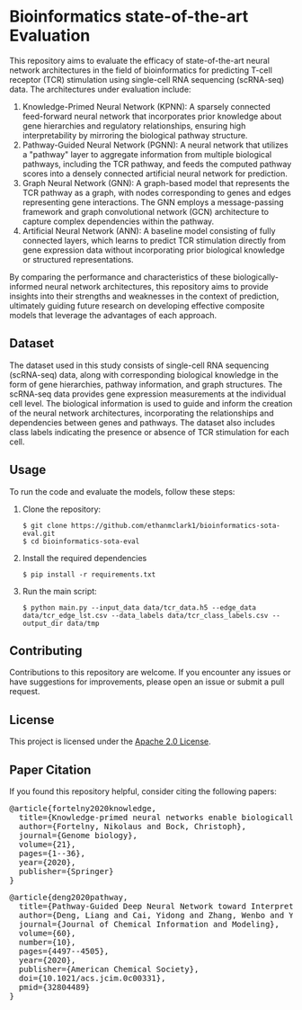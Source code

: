# Bioinformatics state-of-the-art Evaluation

This repository aims to evaluate the efficacy of state-of-the-art neural network architectures in the field of bioinformatics for predicting T-cell receptor (TCR) stimulation using single-cell RNA sequencing (scRNA-seq) data. The architectures under evaluation include:

1. Knowledge-Primed Neural Network (KPNN): A sparsely connected feed-forward neural network that incorporates prior knowledge about gene hierarchies and regulatory relationships, ensuring high interpretability by mirroring the biological pathway structure.
2. Pathway-Guided Neural Network (PGNN): A neural network that utilizes a "pathway" layer to aggregate information from multiple biological pathways, including the TCR pathway, and feeds the computed pathway scores into a densely connected artificial neural network for prediction.
3. Graph Neural Network (GNN): A graph-based model that represents the TCR pathway as a graph, with nodes corresponding to genes and edges representing gene interactions. The GNN employs a message-passing framework and graph convolutional network (GCN) architecture to capture complex dependencies within the pathway.
4. Artificial Neural Network (ANN): A baseline model consisting of fully connected layers, which learns to predict TCR stimulation directly from gene expression data without incorporating prior biological knowledge or structured representations.

By comparing the performance and characteristics of these biologically-informed neural network architectures, this repository aims to provide insights into their strengths and weaknesses in the context of prediction, ultimately guiding future research on developing effective composite models that leverage the advantages of each approach.

## Dataset

The dataset used in this study consists of single-cell RNA sequencing (scRNA-seq) data, along with corresponding biological knowledge in the form of gene hierarchies, pathway information, and graph structures. The scRNA-seq data provides gene expression measurements at the individual cell level. The biological information is used to guide and inform the creation of the neural network architectures, incorporating the relationships and dependencies between genes and pathways. The dataset also includes class labels indicating the presence or absence of TCR stimulation for each cell.

## Usage

To run the code and evaluate the models, follow these steps:

1. Clone the repository:

   ```
   $ git clone https://github.com/ethanmclark1/bioinformatics-sota-eval.git
   $ cd bioinformatics-sota-eval
   ```
2. Install the required dependencies

   ```
   $ pip install -r requirements.txt
   ```
3. Run the main script:

   ```
   $ python main.py --input_data data/tcr_data.h5 --edge_data data/tcr_edge_lst.csv --data_labels data/tcr_class_labels.csv --output_dir data/tmp
   ```

## Contributing

Contributions to this repository are welcome. If you encounter any issues or have suggestions for improvements, please open an issue or submit a pull request.

## License

This project is licensed under the [Apache 2.0 License](LICENSE).

## Paper Citation

If you found this repository helpful, consider citing the following papers:

<pre>
@article{fortelny2020knowledge,
  title={Knowledge-primed neural networks enable biologically interpretable deep learning on single-cell sequencing data},
  author={Fortelny, Nikolaus and Bock, Christoph},
  journal={Genome biology},
  volume={21},
  pages={1--36},
  year={2020},
  publisher={Springer}
}
</pre>

<pre>@article{deng2020pathway, 
  title={Pathway-Guided Deep Neural Network toward Interpretable and Predictive Modeling of Drug Sensitivity}, 
  author={Deng, Liang and Cai, Yidong and Zhang, Wenbo and Yang, Woosung and Gao, Bo and Liu, Haibo}, 
  journal={Journal of Chemical Information and Modeling}, 
  volume={60}, 
  number={10}, 
  pages={4497--4505}, 
  year={2020}, 
  publisher={American Chemical Society}, 
  doi={10.1021/acs.jcim.0c00331}, 
  pmid={32804489}
}
</pre>
